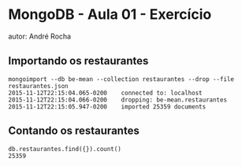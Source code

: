 # MongoDB - Aula 01 - Exercício
autor: André Rocha

## Importando os restaurantes

```
mongoimport --db be-mean --collection restaurantes --drop --file restaurantes.json
2015-11-12T22:15:04.065-0200	connected to: localhost
2015-11-12T22:15:04.066-0200	dropping: be-mean.restaurantes
2015-11-12T22:15:05.947-0200	imported 25359 documents
```

## Contando os restaurantes

```
db.restaurantes.find({}).count()
25359
```